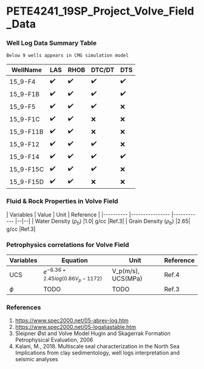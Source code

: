 # PETE4241_19SP_Project_Volve_Field_Data

### Well Log Data Summary Table
	Below 9 wells appears in CMG simulation model
| WellName |      LAS      |  RHOB |  DTC/DT | DTS |
|----------|----------------  |------------------- |--|--|
| 15_9-F4  |:heavy_check_mark:| :heavy_check_mark: |:heavy_check_mark:|:heavy_check_mark:|
| 15_9-F1B |:heavy_check_mark:| :heavy_check_mark: |:heavy_check_mark:|:heavy_check_mark:|
| 15_9-F5  | :heavy_check_mark:| :heavy_check_mark: |:heavy_check_mark:|:x:|
| 15_9-F1C | :heavy_check_mark:| :heavy_check_mark: |:x:|:x:|
| 15_9-F11B| :heavy_check_mark:| :heavy_check_mark: |:x:|:x:|
| 15_9-F12 | :heavy_check_mark:| :heavy_check_mark: |:heavy_check_mark:|:x:|
| 15_9-F14 |:heavy_check_mark:| :heavy_check_mark: |:heavy_check_mark:|:heavy_check_mark:|
| 15_9-F15C| :heavy_check_mark:| :heavy_check_mark: |:heavy_check_mark:|:x:|
| 15_9-F15D| :heavy_check_mark:| :heavy_check_mark: |:x:|:x:|

### Fluid & Rock Properties in Volve Field

| Variables					|      Value      |  Unit |  Reference |
|----------					|---------------- |------------ |--|--|
| Water Density ($\rho_b$)  |1.0| g/cc |Ref.3|
| Grain Density ($\rho_b$)  |2.65| g/cc |Ref.3|


### Petrophysics correlations for Volve Field
| Variables					|     Equation    | Unit|  Reference |
|----------					|---------------- |------------ |--|
| UCS  |$e^{-6.36+2.45log(0.86V_p-1172)}$|V_p(m/s), UCS(MPa)			|Ref.4|
| $\phi$  |TODO|TODO		|Ref.3|

### References

1. https://www.spec2000.net/05-abrev-log.htm
2. https://www.spec2000.net/05-logaliastable.htm
3. Sleipner Øst and Volve Model Hugin and Skagerrak Formation Petrophysical Evaluation, 2006 
4. Kalani, M., 2018. Multiscale seal characterization in the North Sea Implications from clay
sedimentology, well logs interpretation and seismic analyses